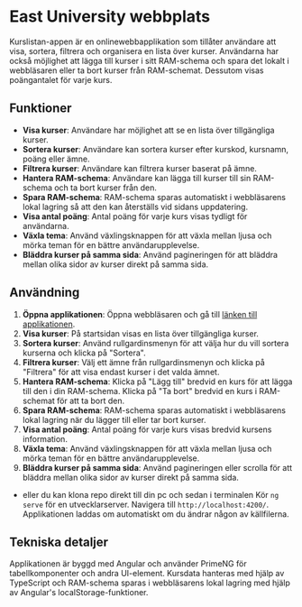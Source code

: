 # East University webbplats

Kurslistan-appen är en onlinewebbapplikation som tillåter användare att visa, sortera, filtrera och organisera en lista över kurser. Användarna har också möjlighet att lägga till kurser i sitt RAM-schema och spara det lokalt i webbläsaren eller ta bort kurser från RAM-schemat. Dessutom visas poängantalet för varje kurs.

## Funktioner

- **Visa kurser**: Användare har möjlighet att se en lista över tillgängliga kurser.
- **Sortera kurser**: Användare kan sortera kurser efter kurskod, kursnamn, poäng eller ämne.
- **Filtrera kurser**: Användare kan filtrera kurser baserat på ämne.
- **Hantera RAM-schema**: Användare kan lägga till kurser till sin RAM-schema och ta bort kurser från den.
- **Spara RAM-schema**: RAM-schema sparas automatiskt i webbläsarens lokal lagring så att den kan återställs vid sidans uppdatering.
- **Visa antal poäng**: Antal poäng för varje kurs visas tydligt för användarna.
- **Växla tema**: Använd växlingsknappen för att växla mellan ljusa och mörka teman för en bättre användarupplevelse.
- **Bläddra kurser på samma sida**: Använd pagineringen för att bläddra mellan olika sidor av kurser direkt på samma sida.

## Användning

1. **Öppna applikationen**: Öppna webbläsaren och gå till [länken till applikationen](https://main--cool-lollipop-ab3a59.netlify.app/course-list).
2. **Visa kurser**: På startsidan visas en lista över tillgängliga kurser.
3. **Sortera kurser**: Använd rullgardinsmenyn för att välja hur du vill sortera kurserna och klicka på "Sortera".
4. **Filtrera kurser**: Välj ett ämne från rullgardinsmenyn och klicka på "Filtrera" för att visa endast kurser i det valda ämnet.
5. **Hantera RAM-schema**: Klicka på "Lägg till" bredvid en kurs för att lägga till den i din RAM-schema. Klicka på "Ta bort" bredvid en kurs i RAM-schemat för att ta bort den.
6. **Spara RAM-schema**: RAM-schema sparas automatiskt i webbläsarens lokal lagring när du lägger till eller tar bort kurser.
7. **Visa antal poäng**: Antal poäng för varje kurs visas bredvid kursens information.
8. **Växla tema**: Använd växlingsknappen för att växla mellan ljusa och mörka teman för en bättre användarupplevelse.
9. **Bläddra kurser på samma sida**: Använd pagineringen eller scrolla för att bläddra mellan olika sidor av kurser direkt på samma sida.
- eller du kan klona repo direkt till din pc och sedan i terminalen Kör `ng serve` för en utvecklarserver. Navigera till `http://localhost:4200/`. Applikationen laddas om automatiskt om du ändrar någon av källfilerna.
## Tekniska detaljer

Applikationen är byggd med Angular och använder PrimeNG för tabellkomponenter och andra UI-element. Kursdata hanteras med hjälp av TypeScript och RAM-schema sparas i webbläsarens lokal lagring med hjälp av Angular's localStorage-funktioner.
